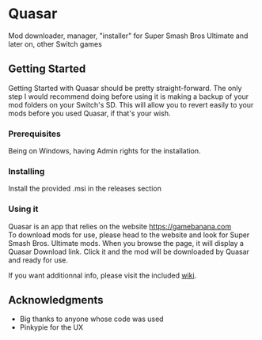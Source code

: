 # Quasar
Mod downloader, manager, "installer" for Super Smash Bros Ultimate and later on, other Switch games

## Getting Started

Getting Started with Quasar should be pretty straight-forward. The only step I would recommend doing before using it is making a backup of your mod folders on your Switch's SD.
This will allow you to revert easily to your mods before you used Quasar, if that's your wish.

### Prerequisites

Being on Windows, having Admin rights for the installation.

### Installing

Install the provided .msi in the releases section


### Using it

Quasar is an app that relies on the website https://gamebanana.com  
To download mods for use, please head to the website and look for Super Smash Bros. Ultimate mods.
When you browse the page, it will display a Quasar Download link.
Click it and the mod will be downloaded by Quasar and ready for use.

If you want additionnal info, please visit the included [wiki](https://github.com/Mowjoh/Quasar/wiki).

## Acknowledgments

* Big thanks to anyone whose code was used
* Pinkypie for the UX
